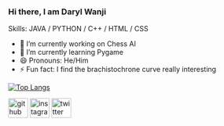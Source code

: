 ### Hi there, I am Daryl Wanji


Skills: JAVA / PYTHON / C++  / HTML / CSS

- 🔭 I’m currently working on Chess AI  
- 🌱 I’m currently learning Pygame 
- 😄 Pronouns: He/Him 
- ⚡ Fun fact: I find the brachistochrone curve really interesting 

[![Top Langs](https://github-readme-stats.vercel.app/api/top-langs/?username=Darylwanji)](https://github.com/anuraghazra/github-readme-stats)

[<img src='https://cdn.jsdelivr.net/npm/simple-icons@3.0.1/icons/github.svg' alt='github' height='40'>](https://github.com/Darylwanji)  [<img src='https://cdn.jsdelivr.net/npm/simple-icons@3.0.1/icons/instagram.svg' alt='instagram' height='40'>](https://www.instagram.com/Daryl_b29/)  [<img src='https://cdn.jsdelivr.net/npm/simple-icons@3.0.1/icons/twitter.svg' alt='twitter' height='40'>](https://twitter.com/Daryl_wanji)  
